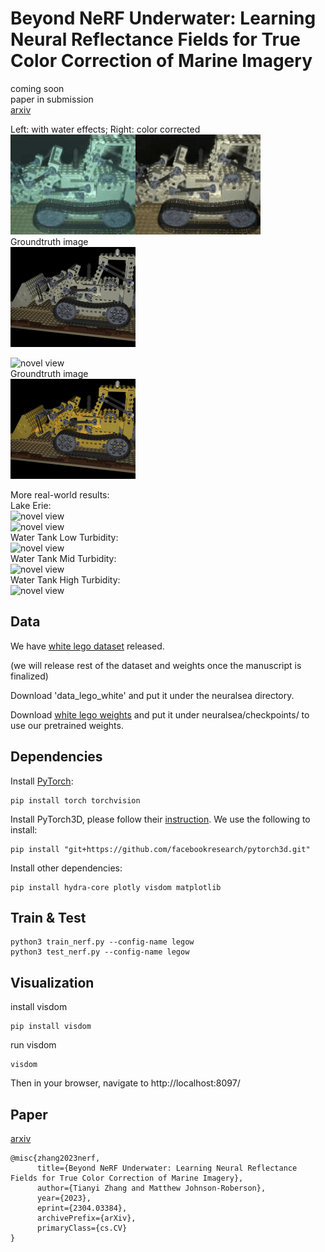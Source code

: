 # Beyond NeRF Underwater: Learning Neural Reflectance Fields for True Color Correction of Marine Imagery
coming soon\
paper in submission\
[arxiv](https://arxiv.org/abs/2304.03384)

Left: with water effects;       Right: color corrected \
![novel view](https://github.com/tyz1030/neuralsea/blob/38b7be23c4f21d43948723782a2576945ddd40ee/novelview.gif "novel view")\
Groundtruth image\
![gt](https://github.com/tyz1030/neuralsea/blob/67a378e6be1095d925fa044a1a5e7d6566f11340/raw081.png "gt")

![novel view](https://github.com/tyz1030/neuralsea/blob/79eb82be6a3263f10813ba84d088d468ff5a3b48/yellow_lego.gif "novel view")\
Groundtruth image\
![gt](https://github.com/tyz1030/neuralsea/blob/8bc04ff98ac2265d1688bb840d96f3ddbb9d286a/raw081_yellow.png "gt")


More real-world results:\
Lake Erie:\
![novel view](https://github.com/tyz1030/neuralsea/blob/254659d2bf3547b158b140788775030911940a3c/erie01.gif "novel view")\
![novel view](https://github.com/tyz1030/neuralsea/blob/254659d2bf3547b158b140788775030911940a3c/erie02.gif "novel view")\
Water Tank Low Turbidity:\
![novel view](https://github.com/tyz1030/neuralsea/blob/83d8da0f5273690b592ff8f6d95c346937f483c1/lab41_lowturbidity.gif "novel view")\
Water Tank Mid Turbidity:\
![novel view](https://github.com/tyz1030/neuralsea/blob/83d8da0f5273690b592ff8f6d95c346937f483c1/lab42_midturbidity.gif "novel view")\
Water Tank High Turbidity:\
![novel view](https://github.com/tyz1030/neuralsea/blob/83d8da0f5273690b592ff8f6d95c346937f483c1/lab43_highturbidity.gif "novel view")
## Data ##
We have [white lego dataset](https://drive.google.com/drive/folders/1wy5nqjScpv-IhXK34UyBTfYI8LFjChcZ?usp=share_link "white lego") released.

(we will release rest of the dataset and weights once the manuscript is finalized)

Download 'data_lego_white' and put it under the neuralsea directory.

Download [white lego weights](https://drive.google.com/file/d/1t8dh7cV-m5r86lLvkS7ft8tSdnFaQMfx/view?usp=sharing) and put it under neuralsea/checkpoints/ to use our pretrained weights.

## Dependencies ##

Install [PyTorch](https://pytorch.org/get-started/locally/):
```
pip install torch torchvision
```

Install PyTorch3D, please follow their [instruction](https://github.com/facebookresearch/pytorch3d/blob/main/INSTALL.md). We use the following to install:
```
pip install "git+https://github.com/facebookresearch/pytorch3d.git"
```
Install other dependencies:
```
pip install hydra-core plotly visdom matplotlib
```

## Train & Test ##
```
python3 train_nerf.py --config-name legow
python3 test_nerf.py --config-name legow
```

## Visualization ##
install visdom
```
pip install visdom
```
run visdom
```
visdom
```
Then in your browser, navigate to http://localhost:8097/


## Paper ##
[arxiv](https://arxiv.org/abs/2304.03384)
```
@misc{zhang2023nerf,
      title={Beyond NeRF Underwater: Learning Neural Reflectance Fields for True Color Correction of Marine Imagery}, 
      author={Tianyi Zhang and Matthew Johnson-Roberson},
      year={2023},
      eprint={2304.03384},
      archivePrefix={arXiv},
      primaryClass={cs.CV}
}
```
